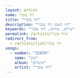```yaml
---
layout: artist
name: דוד צוברי
title: "דוד צוברי"
description: "דף האמן דוד צוברי"
keywords: "שירים, מוזיקה, דוד צוברי"
permalink: /artists/דוד-צוברי/
redirect_from:
  - /artists/list/דוד צוברי
songs:
  - number: "32659"
    name: "טוב"
    album: "סינגלים"
    artist: "דוד צוברי"
---
```

